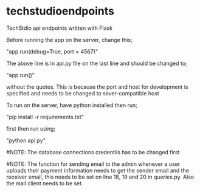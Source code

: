 # techstudioendpoints
TechStdio api endpoints written with Flask


Before running the app on the server, change this;

"app.run(debug=True, port = 4567)"


The above line is in api.py file on the last line and should be changed to;


"app.run()"


without the quotes. This is because the port and host for development is specified and needs to be changed to sever-compatible host


To run on the server, have python installed then run;

"pip install -r requirements.txt"

first then run using;

"python api.py"


#NOTE: The database connections credentils has to be changed first



#NOTE: The function for sending email to the admin whenever a user uploads their payment information needs to get the sender email and the receiver email, this needs to be set on line 18, 19 and 20 in queries.py. Also the mail client needs to be set.